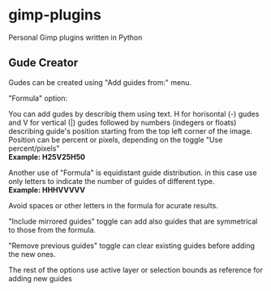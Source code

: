 # gimp-plugins
Personal Gimp plugins written in Python

<h2>Gude Creator</h2>

Gudes can be created using "Add guides from:" menu.

"Formula" option:

You can add gudes by describig them using text.
H for horisontal (-) gudes and V for vertical (|) gudes followed by numbers (indegers or floats) describing guide's position starting from the top left corner of the image. Position can be percent or pixels, depending on the toggle "Use percent/pixels"</br>
<b>Example: H25V25H50</b>

Another use of "Formula" is equidistant guide distribution.
in this case use only letters to indicate the number of guides of different type.</br>
<b>Example: HHHVVVVV</b>

Avoid spaces or other letters in the formula for acurate results.

"Include mirrored guides" toggle can add also guides that are symmetrical to those from the formula.

"Remove previous guides" toggle can clear existing guides before adding the new ones.

The rest of the options use active layer or selection bounds as reference for adding new guides
